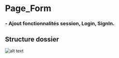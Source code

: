 # Page_Form

### - Ajout fonctionnalités session, Login, SignIn.


## Structure dossier 

![alt text](https://clevertechie.com/img/main/login-system-chart.png "Structure des dossiers")